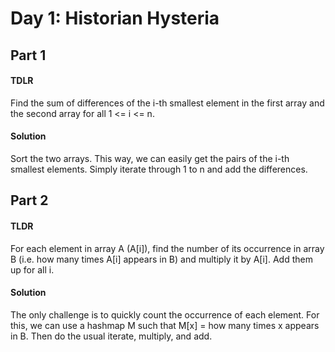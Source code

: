 # Day 1: Historian Hysteria

## Part 1

#### TDLR
Find the sum of differences of the i-th smallest element in the first array and the second array for all 1 <= i <= n.

#### Solution
Sort the two arrays. This way, we can easily get the pairs of the i-th smallest elements. Simply iterate through 1 to n and add the differences.

## Part 2

#### TLDR
For each element in array A (A[i]), find the number of its occurrence in array B (i.e. how many times A[i] appears in B) and multiply it by A[i]. Add them up for all i.

#### Solution
The only challenge is to quickly count the occurrence of each element. For this, we can use a hashmap M such that M[x] = how many times x appears in B. Then do the usual iterate, multiply, and add.